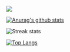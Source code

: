 <!--
**FranzKafkaYu/FranzKafkaYu** is a ✨ _special_ ✨ repository because its `README.md` (this file) appears on your GitHub profile.

Here are some ideas to get you started:


-->
![](./profile-3d-contrib/profile-night-rainbow.svg)

[![Anurag's github stats](https://github-readme-stats.vercel.app/api?username=EddieZturbo&show_icons=true)](https://github.com/anuraghazra/github-readme-stats)


![Streak stats](https://github-readme-streak-stats.herokuapp.com/?user=EddieZturbo&show_icons=true)

[![Top Langs](https://github-readme-stats.vercel.app/api/top-langs/?username=EddieZturbo)](https://github.com/anuraghazra/github-readme-stats)

